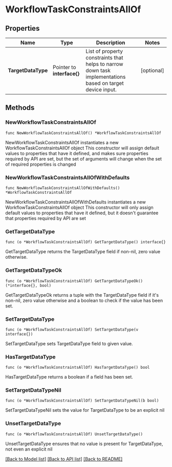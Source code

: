 # WorkflowTaskConstraintsAllOf

## Properties

Name | Type | Description | Notes
------------ | ------------- | ------------- | -------------
**TargetDataType** | Pointer to **interface{}** | List of property constraints that helps to narrow down task implementations based on target device input. | [optional] 

## Methods

### NewWorkflowTaskConstraintsAllOf

`func NewWorkflowTaskConstraintsAllOf() *WorkflowTaskConstraintsAllOf`

NewWorkflowTaskConstraintsAllOf instantiates a new WorkflowTaskConstraintsAllOf object
This constructor will assign default values to properties that have it defined,
and makes sure properties required by API are set, but the set of arguments
will change when the set of required properties is changed

### NewWorkflowTaskConstraintsAllOfWithDefaults

`func NewWorkflowTaskConstraintsAllOfWithDefaults() *WorkflowTaskConstraintsAllOf`

NewWorkflowTaskConstraintsAllOfWithDefaults instantiates a new WorkflowTaskConstraintsAllOf object
This constructor will only assign default values to properties that have it defined,
but it doesn't guarantee that properties required by API are set

### GetTargetDataType

`func (o *WorkflowTaskConstraintsAllOf) GetTargetDataType() interface{}`

GetTargetDataType returns the TargetDataType field if non-nil, zero value otherwise.

### GetTargetDataTypeOk

`func (o *WorkflowTaskConstraintsAllOf) GetTargetDataTypeOk() (*interface{}, bool)`

GetTargetDataTypeOk returns a tuple with the TargetDataType field if it's non-nil, zero value otherwise
and a boolean to check if the value has been set.

### SetTargetDataType

`func (o *WorkflowTaskConstraintsAllOf) SetTargetDataType(v interface{})`

SetTargetDataType sets TargetDataType field to given value.

### HasTargetDataType

`func (o *WorkflowTaskConstraintsAllOf) HasTargetDataType() bool`

HasTargetDataType returns a boolean if a field has been set.

### SetTargetDataTypeNil

`func (o *WorkflowTaskConstraintsAllOf) SetTargetDataTypeNil(b bool)`

 SetTargetDataTypeNil sets the value for TargetDataType to be an explicit nil

### UnsetTargetDataType
`func (o *WorkflowTaskConstraintsAllOf) UnsetTargetDataType()`

UnsetTargetDataType ensures that no value is present for TargetDataType, not even an explicit nil

[[Back to Model list]](../README.md#documentation-for-models) [[Back to API list]](../README.md#documentation-for-api-endpoints) [[Back to README]](../README.md)


